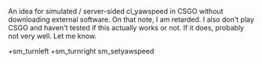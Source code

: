 An idea for simulated / server-sided cl_yawspeed in CSGO without downloading external software. On that note, I am retarded. I also don't play CSGO and haven't tested if this actually works or not. If it does, probably not very well. Let me know.

+sm_turnleft
+sm_turnright
sm_setyawspeed
